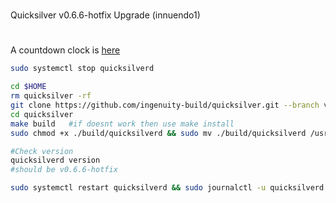 #
Quicksilver v0.6.6-hotfix Upgrade (innuendo1)
# 
A countdown clock is [here](https://quicksilver.explorers.guru/block/226627)
```bash
sudo systemctl stop quicksilverd

cd $HOME
rm quicksilver -rf
git clone https://github.com/ingenuity-build/quicksilver.git --branch v0.6.6-hotfix
cd quicksilver
make build   #if doesnt work then use make install
sudo chmod +x ./build/quicksilverd && sudo mv ./build/quicksilverd /usr/local/bin/quicksilverd

#Check version
quicksilverd version
#should be v0.6.6-hotfix

sudo systemctl restart quicksilverd && sudo journalctl -u quicksilverd -f -o cat
```

 
